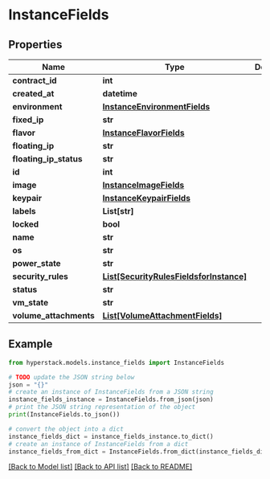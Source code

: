 # InstanceFields


## Properties

Name | Type | Description | Notes
------------ | ------------- | ------------- | -------------
**contract_id** | **int** |  | [optional] 
**created_at** | **datetime** |  | [optional] 
**environment** | [**InstanceEnvironmentFields**](InstanceEnvironmentFields.md) |  | [optional] 
**fixed_ip** | **str** |  | [optional] 
**flavor** | [**InstanceFlavorFields**](InstanceFlavorFields.md) |  | [optional] 
**floating_ip** | **str** |  | [optional] 
**floating_ip_status** | **str** |  | [optional] 
**id** | **int** |  | [optional] 
**image** | [**InstanceImageFields**](InstanceImageFields.md) |  | [optional] 
**keypair** | [**InstanceKeypairFields**](InstanceKeypairFields.md) |  | [optional] 
**labels** | **List[str]** |  | [optional] 
**locked** | **bool** |  | [optional] 
**name** | **str** |  | [optional] 
**os** | **str** |  | [optional] 
**power_state** | **str** |  | [optional] 
**security_rules** | [**List[SecurityRulesFieldsforInstance]**](SecurityRulesFieldsforInstance.md) |  | [optional] 
**status** | **str** |  | [optional] 
**vm_state** | **str** |  | [optional] 
**volume_attachments** | [**List[VolumeAttachmentFields]**](VolumeAttachmentFields.md) |  | [optional] 

## Example

```python
from hyperstack.models.instance_fields import InstanceFields

# TODO update the JSON string below
json = "{}"
# create an instance of InstanceFields from a JSON string
instance_fields_instance = InstanceFields.from_json(json)
# print the JSON string representation of the object
print(InstanceFields.to_json())

# convert the object into a dict
instance_fields_dict = instance_fields_instance.to_dict()
# create an instance of InstanceFields from a dict
instance_fields_from_dict = InstanceFields.from_dict(instance_fields_dict)
```
[[Back to Model list]](../README.md#documentation-for-models) [[Back to API list]](../README.md#documentation-for-api-endpoints) [[Back to README]](../README.md)


